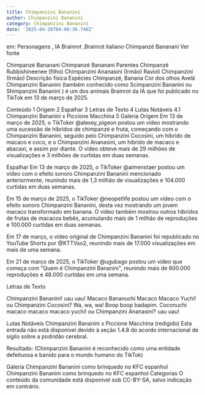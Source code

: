 ```yaml
---
title: Chimpanzini Bananini
author: Chimpanzini Bananini
category: Chimpanzini Bananini
date: '2025-04-26T04:00:36.746Z'
---
```

em: Personagens , IA Brainrot ,Brainrot italiano
Chimpanzé Bananani
Ver fonte

Chimpanzé Bananani
Chimpanzé Bananani
Parentes
Chimpanzé Rubbishineenee (filho)
Chimpanzini Ananasini (Irmão)
Ravioli Chimpanzini (Irmão)
Descrição física
Espécies
Chimpanzé, Banana
Cor dos olhos
Avelã
Chimpanzini Bananini (também conhecido como Scimpanzini Bananini ou Shimpanzini Bananini ) é um dos animais Brainrot da IA ​​que foi publicado no TikTok em 13 de março de 2025.

Conteúdo
1	Origem
2	Espalhar
3	Letras de Texto
4	Lutas Notáveis
4.1	Chimpanzini Bananini x Piccione Macchina
5	Galeria
Origem
Em 13 de março de 2025, o TikToker @alexey_pigeon postou um vídeo mostrando uma sucessão de híbridos de chimpanzé e fruta, começando com o Chimpanzini Bananini, seguido pelo Chimpanzini Cocosini, um híbrido de macaco e coco, e o Chimpanzini Ananasini, um híbrido de macaco e abacaxi, e assim por diante. O vídeo obteve mais de 29 milhões de visualizações e 3 milhões de curtidas em duas semanas.

Espalhar
Em 13 de março de 2025, o TikToker @aimenstaer postou um vídeo com o efeito sonoro Chimpanzini Bananini mencionado anteriormente, reunindo mais de 1,3 milhão de visualizações e 104.000 curtidas em duas semanas.

Em 15 de março de 2025, o TikToker @neopetlife postou um vídeo com o efeito sonoro Chimpanzini Bananini, desta vez mostrando um jovem macaco transformado em banana. O vídeo também mostrou outros híbridos de frutas de macacos bebês, acumulando mais de 1 milhão de reproduções e 100.000 curtidas em duas semanas.

Em 17 de março, o vídeo original de Chimpanzini Bananini foi republicado no YouTube Shorts por @KTTVso2, reunindo mais de 17.000 visualizações em mais de uma semana.

Em 21 de março de 2025, o TikToker @ugubago postou um vídeo que começa com "Quem é Chimpanzini Bananini", reunindo mais de 600.000 reproduções e 48.000 curtidas em uma semana.

Letras de Texto

Chimpanzini Bananini! uau uau! Macaco Bananuchi Macaco Macaco Yuchi! ou Chimpanzini Cocosini? Wa, wa, wa! Boop boop badapim. Coconuchi macaco macaco macaco yuchi! ou Chimpanzini Ananasini? uau uau!

Lutas Notáveis
Chimpanzini Bananini x Piccione Macchina
(redigido) Esta entrada não está disponível devido à seção 1.4.8 do acordo internacional de sigilo sobre a podridão cerebral.

Resultado: (Chimpanzini Bananini é reconhecido como uma entidade defeituosa e banido para o mundo humano do TikTok)

Galeria
Chimpanzini Bananini como brinquedo no KFC espanhol
Chimpanzini Bananini como brinquedo no KFC espanhol
Categorias
O conteúdo da comunidade está disponível sob CC-BY-SA, salvo indicação em contrário.
